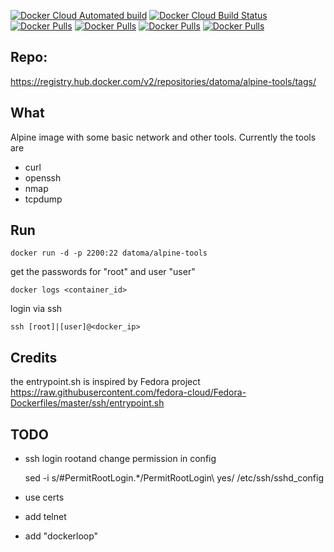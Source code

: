 [![Docker Cloud Automated build](https://img.shields.io/docker/cloud/automated/datoma/alpine-tools?style=plastic)](https://hub.docker.com/r/datoma/alpine-tools/) [![Docker Cloud Build Status](https://img.shields.io/docker/cloud/build/datoma/alpine-tools?style=plastic)](https://hub.docker.com/r/datoma/alpine-tools/) [![Docker Pulls](https://img.shields.io/docker/pulls/datoma/alpine-tools?style=plastic)](https://hub.docker.com/r/datoma/alpine-tools/) [![Docker Pulls](https://img.shields.io/docker/stars/datoma/alpine-tools?style=plastic)](https://hub.docker.com/r/datoma/alpine-tools/) [![Docker Pulls](https://img.shields.io/microbadger/layers/datoma/alpine-tools?style=plastic)](https://hub.docker.com/r/datoma/alpine-tools/) [![Docker Pulls](https://img.shields.io/microbadger/image-size/datoma/alpine-tools?style=plastic)](https://hub.docker.com/r/datoma/alpine-tools/)

## Repo:
https://registry.hub.docker.com/v2/repositories/datoma/alpine-tools/tags/

## What
Alpine image with some basic network and other tools. Currently the tools are
- curl
- openssh
- nmap
- tcpdump


## Run
    docker run -d -p 2200:22 datoma/alpine-tools
get the passwords for "root" and user "user"

    docker logs <container_id>
login via ssh

    ssh [root]|[user]@<docker_ip>

## Credits
the entrypoint.sh is inspired by Fedora project https://raw.githubusercontent.com/fedora-cloud/Fedora-Dockerfiles/master/ssh/entrypoint.sh

## TODO
- ssh login rootand change permission in config

    sed -i s/#PermitRootLogin.*/PermitRootLogin\ yes/ /etc/ssh/sshd_config
- use certs
- add telnet
- add "dockerloop"
